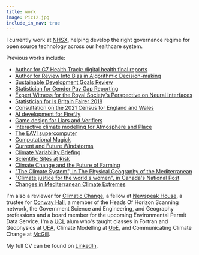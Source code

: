 ```yaml
---
title: work
image: Pic12.jpg
include_in_nav: true
---
```

<p>I currently work at <a href="https://www.nhsx.nhs.uk">NHSX</a>, helping develop the right governance regime for open source technology across our healthcare system.</p>

<p>Previous works include:</p>

<ul>
  <li><a href="https://www.gov.uk/government/publications/g7-health-track-digital-health-final-reports">Author for G7 Health Track: digital health final reports</a></li>
  <li><a href="https://www.gov.uk/government/publications/cdei-publishes-review-into-bias-in-algorithmic-decision-making">Author for Review Into Bias in Algorithmic Decision-making</a></li>
  <li><a href="https://www.equalityhumanrights.com/en/publication-download/briefing-sustainable-development-goals">Sustainable Development Goals Review</a></li>
  <li><a href="https://www.equalityhumanrights.com/en/advice-and-guidance/gender-pay-gap-reporting">Statistician for Gender Pay Gap Reporting</a></li>
  <li><a href="https://royalsociety.org/topics-policy/projects/ihuman-perspective/supplementary-material/">Expert Witness for the Royal Society's Perspective on Neural Interfaces</a></li>
<li><a href="https://www.equalityhumanrights.com/en/publication-download/britain-fairer-2018">Statistician for Is Britain Fairer 2018</a></li>
<li> <a href="https://census.gov.uk/">Consultation on the 2021 Census for England and Wales</a> </li>
<li><a href="http://www.goldsmithsdigital.com/index.php/machine-learning/">AI development for Firef.ly</a></li>
<li><a href="https://blog.sourcefabric.org/en/news/blog/2867/Liars-and-Verifiers-a-role-playing-card-game.htm">Game design for Liars and Verifiers</a></li>
<li> <a href="http://synthesiscenter.net/projects/atmosphere-and-place/">Interactive climate modelling for Atmosphere and Place</a></li>
<li> <a href="http://eavi.goldsmithsdigital.com/">The EAVI supercomputer </a></li>
<li><a href="http://computationalmagick.com">Computational Magick</a></li>  
<li><a href="https://www.climatexchange.org.uk/research/projects/current-and-future-windstorms-in-scotland/">Current and Future Windstorms</a></li>
<li><a href="https://www.climatexchange.org.uk/research/projects/future-climate-variability-and-unpredictability-in-scotland/">Climate Variability Briefing</a></li>
<li><a href="https://www.climatexchange.org.uk/media/1542/notified_features_-_phase_4_report_-_final_-_may_2016.pdf">Scientific Sites at Risk</a></li>
<li><a href="https://link.springer.com/article/10.1007/s10584-014-1296-8">Climate Change and the Future of Farming</a></li>
<li><a href="https://global.oup.com/academic/product/the-physical-geography-of-the-mediterranean-9780199268030?cc=us&lang=en&#">"The Climate System", in The Physical Geography of the Mediterranean</a></li>
<li><a href="https://www.nationalpost.com">"Climate justice for the world's women", in Canada's National Post</a></li>
<li><a href="https://crudata.uea.ac.uk/cru/pubs/thesis/2006-harding/">Changes in Mediterranean Climate Extremes</a></li>
</ul>

<p>I'm also a reviewer for <a href="https://www.springer.com/journal/10584">Climatic Change</a>, a fellow at <a href="https://nwspk.com">Newspeak House</a>, a trustee for <a href="https://conwayhall.org.uk">Conway Hall</a>, a member of the Heads Of Horizon Scanning network, the Government Science and Engineering, and Geography professions and a board member for the upcoming Environmental Permit Data Service. I'm a <a href="https://www.ucl.ac.uk">UCL</a> alum who's taught classes in Fortran and Geophysics at <a href="https://www.uea.ac.uk">UEA</a>, Climate Modelling at <a href="https://www.ed.ac.uk">UoE</a>, and Communicating Climate Change at <a href="https://www.mcgill.ca">McGill</a>.

My full CV can be found on <a href="https://www.linkedin.com/in/aeharding/">LinkedIn</a>.
